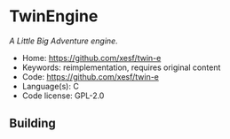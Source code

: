 # TwinEngine

_A Little Big Adventure engine._

- Home: https://github.com/xesf/twin-e
- Keywords: reimplementation, requires original content
- Code: https://github.com/xesf/twin-e
- Language(s): C
- Code license: GPL-2.0

## Building

